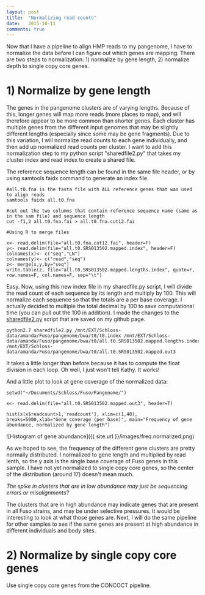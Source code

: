 ```yaml
---
layout: post
title:  "Normalizing read counts"
date:   2015-10-11
comments: true
---
```


Now that I have a pipeline to align HMP reads to my pangenome, I have to normalize the data before I can figure out which genes are mapping. There are two steps to normalization: 1) normalize by gene length, 2) normalize depth to single copy core genes.

# 1) Normalize by gene length

The genes in the pangenome clusters are of varying lengths. Because of this, longer genes will map more reads (more places to map), and will therefore appear to be more common than shorter genes. Each cluster has multiple genes from the different input genomes that may be slightly different lengths (especially since some may be gene fragments). Due to this variation, I will normalize read counts to each gene individually, and then add up normalized read counts per cluster. I want to add this normalization step to my python script "sharedfile2.py" that takes my cluster index and read index to create a shared file.

The reference sequence length can be found in the same file header, or by using samtools faidx command to generate an index file. 

~~~~
#all.t0.fna is the fasta file with ALL reference genes that was used to align reads
samtools faidx all.t0.fna  

#cut out the two columns that contain reference sequence name (same as in the sam file) and sequence length
cut -f1,2 all.t0.fna.fai > all.t0.fna.cut12.fai

#Using R to merge files

x<- read.delim(file="all.t0.fna.cut12.fai", header=F)
y<- read.delim(file="all.t0.SRS013502.mapped.index", header=F)
colnames(x)<- c("seq","LN")
colnames(y)<- c("read","seq")
z<- merge(x,y,by="seq")
write.table(z, file="all.t0.SRS013502.mapped.lengths.index", quote=F, row.names=F, col.names=F, sep="\t")

~~~~

Easy. Now, using this new index file in my sharedfile.py script, I will divide the read count of each sequence by its length and multiply by 100. This will normalize each sequence so that the totals are a per base coverage. I actually decided to multiple the total decimal by 100 to save computational time (you can pull out the 100 in addition). I made the changes to the [sharedfile2.py](https://github.com/agelmore/Pangenome/blob/master/sharedfile2.py) script that are saved on my github page. 

~~~~
python2.7 sharedfile2.py /mnt/EXT/Schloss-data/amanda/Fuso/pangenome/bwa/t0/t0.index /mnt/EXT/Schloss-data/amanda/Fuso/pangenome/bwa/t0/all.t0.SRS013502.mapped.lengths.index /mnt/EXT/Schloss-data/amanda/Fuso/pangenome/bwa/t0/all.t0.SRS013502.mapped.out3

~~~~

It takes a little longer than before because it has to compute the float division in each loop. Oh well, I just won't tell Kathy. It works!

And a little plot to look at gene coverage of the normalized data:

~~~~
setwd("~/Documents/Schloss/Fuso/Pangenome/")

x<- read.delim(file="all.t0.SRS013502.mapped.out3", header=T)

hist(x[x$readcount>1,'readcount'], xlim=c(1,40), breaks=5000,xlab="Gene coverage (per base)", main="Frequency of gene abundance, normalized by gene length")

~~~~

![Histogram of gene abundance]({{ site.url }}/images/freq.normalized.png)

As we hoped to see, the frequency of the different gene clusters are pretty normally distributed. I normalized to gene length and multiplied by read lenth, so the y axis is the single base coverage of Fuso genes in this sample.  I have not yet normalized to single copy core genes, so the center of the distribution (around 17) doesn't mean much. 

*The spike in clusters that are in low abundance may just be sequencing errors or misalignments?*

The clusters that are in high abundance may indicate genes that are present in all Fuso strains, and may be under selective pressures. It would be interesting to look at what those genes are. Next, I will do the same pipeline for other samples to see if the same genes are present at high abundance in different individuals and body sites. 

# 2) Normalize by single copy core genes

Use single copy core genes from the CONCOCT pipeline.


